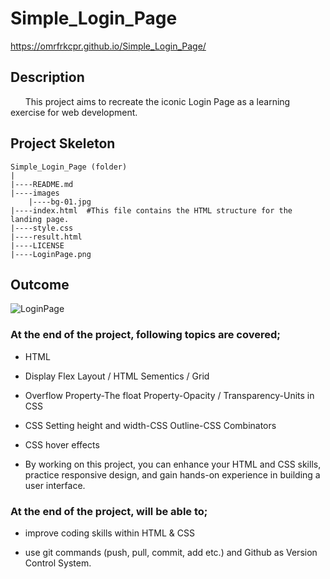 # Simple_Login_Page

https://omrfrkcpr.github.io/Simple_Login_Page/

## Description

&nbsp;&nbsp;&nbsp;&nbsp;&nbsp;&nbsp;This project aims to recreate the iconic Login Page as a learning exercise for web development.

## Project Skeleton

```
Simple_Login_Page (folder)
|
|----README.md
|----images
    |----bg-01.jpg
|----index.html  #This file contains the HTML structure for the landing page.
|----style.css
|----result.html
|----LICENSE
|----LoginPage.png
```

## Outcome

![LoginPage](https://github.com/omrfrkcpr/Simple_Login_Page/assets/77440899/01023db7-7c63-43c4-8472-8aa14e4955c9)

### At the end of the project, following topics are covered;

- HTML

- Display Flex Layout / HTML Sementics / Grid

- Overflow Property-The float Property-Opacity / Transparency-Units in CSS

- CSS Setting height and width-CSS Outline-CSS Combinators
- CSS hover effects

- By working on this project, you can enhance your HTML and CSS skills, practice responsive design, and gain hands-on experience in building a user interface.

### At the end of the project, will be able to;

- improve coding skills within HTML & CSS

- use git commands (push, pull, commit, add etc.) and Github as Version Control System.
